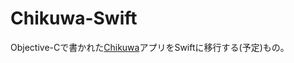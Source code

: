 # Chikuwa-Swift
Objective-Cで書かれた[Chikuwa](https://github.com/y-takagi/Chikuwa)アプリをSwiftに移行する(予定)もの。
